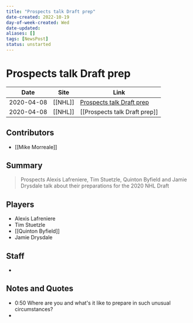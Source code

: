 ```yaml
---
title: "Prospects talk Draft prep"
date-created: 2022-10-19
day-of-week-created: Wed
date-updated: 
aliases: []
tags: [NewsPost]
status: unstarted
---
```


# Prospects talk Draft prep

| Date       | Site    | Link                                                                                                                 |
| ---------- | ------- | -------------------------------------------------------------------------------------------------------------------- |
| 2020-04-08 | [[NHL]] | [Prospects talk Draft prep](https://www.nhl.com/video/prospects-talk-draft-prep/t-316290184/c-5372142?sf120504014=1) |
| 2020-04-08 | [[NHL]] | [[Prospects talk Draft prep]]

## Contributors
- [[Mike Morreale]]


## Summary
> Prospects Alexis Lafreniere, Tim Stuetzle, Quinton Byfield and Jamie Drysdale talk about their preparations for the 2020 NHL Draft


## Players
- Alexis Lafreniere
- Tim Stuetzle
- [[Quinton Byfield]]
- Jamie Drysdale


## Staff
- 


## Notes and Quotes
- 0:50 Where are you and what's it like to prepare in such unusual circumstances?
- 

